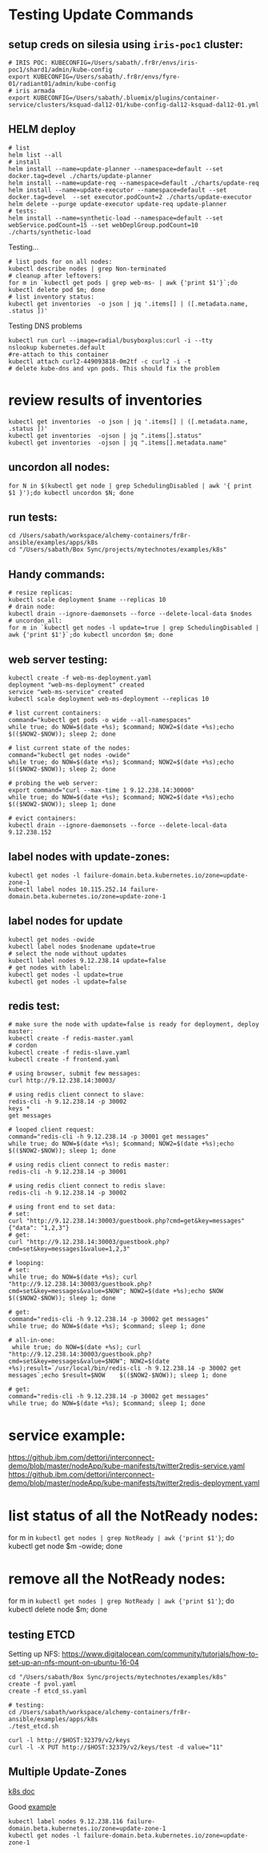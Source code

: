 # Testing Update Commands

## setup creds on silesia using `iris-poc1` cluster:
```
# IRIS POC: KUBECONFIG=/Users/sabath/.fr8r/envs/iris-poc1/shard1/admin/kube-config
export KUBECONFIG=/Users/sabath/.fr8r/envs/fyre-01/radiant01/admin/kube-config
# iris armada
export KUBECONFIG=/Users/sabath/.bluemix/plugins/container-service/clusters/ksquad-dal12-01/kube-config-dal12-ksquad-dal12-01.yml
```

## HELM deploy
```console
# list
helm list --all
# install
helm install --name=update-planner --namespace=default --set docker.tag=devel ./charts/update-planner
helm install --name=update-req --namespace=default ./charts/update-req
helm install --name=update-executor --namespace=default --set docker.tag=devel  --set executor.podCount=2 ./charts/update-executor
helm delete --purge update-executor update-req update-planner
# tests:
helm install --name=synthetic-load --namespace=default --set webService.podCount=15 --set webDeplGroup.podCount=10 ./charts/synthetic-load
```

Testing...
```
# list pods for on all nodes:
kubectl describe nodes | grep Non-terminated
# cleanup after leftovers:
for m in `kubectl get pods | grep web-ms- | awk {'print $1'}`;do kubectl delete pod $m; done
# list inventory status:
kubectl get inventories  -o json | jq '.items[] | ([.metadata.name, .status ])'
```

Testing DNS problems
```
kubectl run curl --image=radial/busyboxplus:curl -i --tty
nslookup kubernetes.default
#re-attach to this container
kubectl attach curl2-449093818-0m2tf -c curl2 -i -t
# delete kube-dns and vpn pods. This should fix the problem
```

# review results of inventories
```
kubectl get inventories  -o json | jq '.items[] | ([.metadata.name, .status ])'
kubectl get inventories  -ojson | jq ".items[].status"
kubectl get inventories  -ojson | jq ".items[].metadata.name"
```

## uncordon all nodes:

```
for N in $(kubectl get node | grep SchedulingDisabled | awk '{ print $1 }');do kubectl uncordon $N; done
```

## run tests:
```
cd /Users/sabath/workspace/alchemy-containers/fr8r-ansible/examples/apps/k8s
cd "/Users/sabath/Box Sync/projects/mytechnotes/examples/k8s"
```

## Handy commands:
```
# resize replicas:
kubectl scale deployment $name --replicas 10
# drain node:
kubectl drain --ignore-daemonsets --force --delete-local-data $nodes
# uncordon_all:
for m in `kubectl get nodes -l update=true | grep SchedulingDisabled | awk {'print $1'}`;do kubectl uncordon $m; done
```

## web server testing:
```
kubectl create -f web-ms-deployment.yaml
deployment "web-ms-deployment" created
service "web-ms-service" created
kubectl scale deployment web-ms-deployment --replicas 10

# list current containers:
command="kubectl get pods -o wide --all-namespaces"
while true; do NOW=$(date +%s); $command; NOW2=$(date +%s);echo $(($NOW2-$NOW)); sleep 2; done

# list current state of the nodes:
command="kubectl get nodes -owide"
while true; do NOW=$(date +%s); $command; NOW2=$(date +%s);echo $(($NOW2-$NOW)); sleep 2; done

# probing the web server:
export command="curl --max-time 1 9.12.238.14:30000"
while true; do NOW=$(date +%s); $command; NOW2=$(date +%s);echo $(($NOW2-$NOW)); sleep 1; done

# evict containers:
kubectl drain --ignore-daemonsets --force --delete-local-data 9.12.238.152
```
## label nodes with update-zones:
```
kubectl get nodes -l failure-domain.beta.kubernetes.io/zone=update-zone-1
kubectl label nodes 10.115.252.14 failure-domain.beta.kubernetes.io/zone=update-zone-1
```

## label nodes for update
```
kubectl get nodes -owide
kubectl label nodes $nodename update=true
# select the node without updates
kubectl label nodes 9.12.238.14 update=false
# get nodes with label:
kubectl get nodes -l update=true
kubectl get nodes -l update=false
```

## redis test:
```
# make sure the node with update=false is ready for deployment, deploy master:
kubectl create -f redis-master.yaml
# cordon
kubectl create -f redis-slave.yaml
kubectl create -f frontend.yaml

# using browser, submit few messages:
curl http://9.12.238.14:30003/

# using redis client connect to slave:
redis-cli -h 9.12.238.14 -p 30002
keys *
get messages

# looped client request:
command="redis-cli -h 9.12.238.14 -p 30001 get messages"
while true; do NOW=$(date +%s); $command; NOW2=$(date +%s);echo $(($NOW2-$NOW)); sleep 1; done

# using redis client connect to redis master:
redis-cli -h 9.12.238.14 -p 30001

# using redis client connect to redis slave:
redis-cli -h 9.12.238.14 -p 30002

# using front end to set data:
# set:
curl "http://9.12.238.14:30003/guestbook.php?cmd=get&key=messages"
{"data": "1,2,3"}
# get:
curl "http://9.12.238.14:30003/guestbook.php?cmd=set&key=messages1&value=1,2,3"

# looping:
# set:
while true; do NOW=$(date +%s); curl "http://9.12.238.14:30003/guestbook.php?cmd=set&key=messages&value=$NOW"; NOW2=$(date +%s);echo $NOW $(($NOW2-$NOW)); sleep 1; done

# get:
command="redis-cli -h 9.12.238.14 -p 30002 get messages"
while true; do NOW=$(date +%s); $command; sleep 1; done

# all-in-one:
 while true; do NOW=$(date +%s); curl "http://9.12.238.14:30003/guestbook.php?cmd=set&key=messages&value=$NOW"; NOW2=$(date +%s);result=`/usr/local/bin/redis-cli -h 9.12.238.14 -p 30002 get messages`;echo $result=$NOW    $(($NOW2-$NOW)); sleep 1; done

# get:
command="redis-cli -h 9.12.238.14 -p 30002 get messages"
while true; do NOW=$(date +%s); $command; sleep 1; done
```

# service example:
https://github.ibm.com/dettori/interconnect-demo/blob/master/nodeApp/kube-manifests/twitter2redis-service.yaml
https://github.ibm.com/dettori/interconnect-demo/blob/master/nodeApp/kube-manifests/twitter2redis-deployment.yaml


# list status of all the NotReady nodes:
for m in `kubectl get nodes | grep NotReady | awk {'print $1'}`; do kubectl get node $m -owide; done

# remove all the NotReady nodes:
for m in `kubectl get nodes | grep NotReady | awk {'print $1'}`; do kubectl delete node $m; done

## testing ETCD

Setting up NFS:
https://www.digitalocean.com/community/tutorials/how-to-set-up-an-nfs-mount-on-ubuntu-16-04

```
cd "/Users/sabath/Box Sync/projects/mytechnotes/examples/k8s"
create -f pvol.yaml
create -f etcd_ss.yaml

# testing:
cd /Users/sabath/workspace/alchemy-containers/fr8r-ansible/examples/apps/k8s
./test_etcd.sh

curl -l http://$HOST:32379/v2/keys
curl -l -X PUT http://$HOST:32379/v2/keys/test -d value="11"
```

## Multiple Update-Zones
[k8s doc](https://kubernetes.io/docs/concepts/configuration/assign-pod-node/)

Good [example](https://github.com/kubernetes/kubernetes/issues/39310)
```
kubectl label nodes 9.12.238.116 failure-domain.beta.kubernetes.io/zone=update-zone-1
kubectl get nodes -l failure-domain.beta.kubernetes.io/zone=update-zone-1
```

